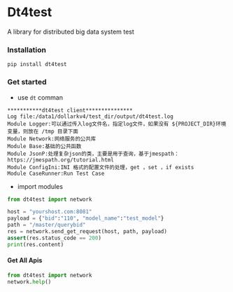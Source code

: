# Dt4test
A library for distributed big data system test

### Installation
```
pip install dt4test
```

### Get started
* use ``dt`` comman 
```commandline
***********dt4test client***************
Log file:/data1/dollarkv4/test_dir/output/dt4test.log
Module Logger:可以通过传入log文件名，指定log文件，如果没有 ${PROJECT_DIR}环境变量，则放在 /tmp 目录下面
Module Network:网络服务的公共库
Module Base:基础的公共函数
Module JsonP:处理复杂json的类，主要是用于查询，基于jmespath：https://jmespath.org/tutorial.html
Module ConfigIni:INI 格式的配置文件的处理，get ，set ，if exists
Module CaseRunner:Run Test Case
```
* import modules
```Python
from dt4test import network

host = "yourshost.com:8081"
payload = {"bid":"110", "model_name":"test_model"}
path = "/master/querybid"
res = network.send_get_request(host, path, payload)
assert(res.status_code == 200)
print(res.content)

```
#### Get All Apis
```Python
from dt4test import network
network.help()
```
